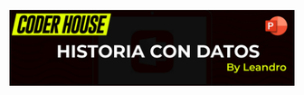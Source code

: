 [![Presentación](https://github.com/dawoork/Clases_DA/blob/main/Images/Clas_07_Historia_datos_ppt.jpg)](https://docs.google.com/presentation/d/1ZvmOxDrwhztN2bXArqdNAmS1jjq4JJBu/edit?rtpof=true&sd=true)

